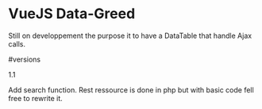 # VueJS Data-Greed

Still on developpement the purpose it to have a DataTable that handle Ajax calls.

#versions

1.1

Add search function. Rest ressource is done in php but with basic code fell free to rewrite it.